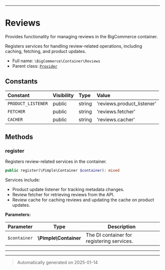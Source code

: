 ***

# Reviews

Provides functionality for managing reviews in the BigCommerce container.

Registers services for handling review-related operations, including caching,
fetching, and product updates.

* Full name: `\BigCommerce\Container\Reviews`
* Parent class: [`Provider`](./classes/BigCommerce/Container/Provider.md)


## Constants

| Constant | Visibility | Type | Value |
|:---------|:-----------|:-----|:------|
|`PRODUCT_LISTENER`|public|string|&#039;reviews.product_listener&#039;|
|`FETCHER`|public|string|&#039;reviews.fetcher&#039;|
|`CACHER`|public|string|&#039;reviews.cacher&#039;|


## Methods


### register

Registers review-related services in the container.

```php
public register(\Pimple\Container $container): mixed
```

Services include:
- Product update listener for tracking metadata changes.
- Review fetcher for retrieving reviews from the API.
- Review cache for caching reviews and updating the cache on product updates.






**Parameters:**

| Parameter | Type | Description |
|-----------|------|-------------|
| `$container` | **\Pimple\Container** | The DI container for registering services. |





***


***
> Automatically generated on 2025-01-14
